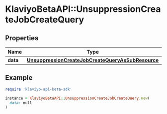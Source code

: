 # KlaviyoBetaAPI::UnsuppressionCreateJobCreateQuery

## Properties

| Name | Type | Description | Notes |
| ---- | ---- | ----------- | ----- |
| **data** | [**UnsuppressionCreateJobCreateQueryAsSubResource**](UnsuppressionCreateJobCreateQueryAsSubResource.md) |  |  |

## Example

```ruby
require 'klaviyo-api-beta-sdk'

instance = KlaviyoBetaAPI::UnsuppressionCreateJobCreateQuery.new(
  data: null
)
```

